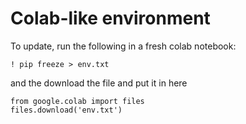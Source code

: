 # Colab-like environment

To update, run the following in a fresh colab notebook:

```
! pip freeze > env.txt
```

and the download the file and put it in here

```
from google.colab import files
files.download('env.txt')
```
